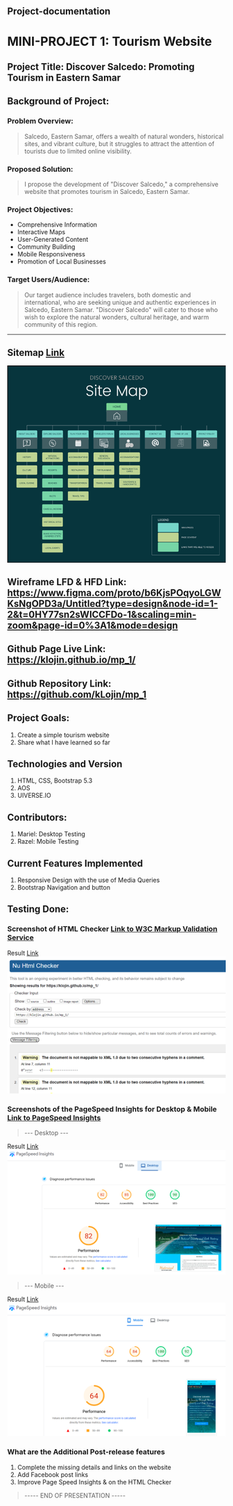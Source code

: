 ## Project-documentation

# MINI-PROJECT 1: Tourism Website

## Project Title: Discover Salcedo: Promoting Tourism in Eastern Samar

## Background of Project:

### Problem Overview:

>Salcedo, Eastern Samar, offers a wealth of natural wonders, historical sites, and vibrant culture, but it struggles to attract the attention of tourists due to limited online visibility.

### Proposed Solution:

>I propose the development of "Discover Salcedo," a comprehensive website that promotes tourism in Salcedo, Eastern Samar.

### Project Objectives:

* Comprehensive Information
* Interactive Maps
* User-Generated Content
* Community Building
* Mobile Responsiveness
* Promotion of Local Businesses

### Target Users/Audience:

>Our target audience includes travelers, both domestic and international, who are seeking unique and authentic experiences in Salcedo, Eastern Samar. "Discover Salcedo" will cater to those who wish to explore the natural wonders, cultural heritage, and warm community of this region.
---
## Sitemap [Link](https://www.figma.com/proto/JI7PB9cpaNmus3kCG5S05q/Untitled?node-id=1-2&mode=design&t=hzBq47G4QPWycaxP-1)



![alt text](https://github.com/kLojin/mp_1/blob/main/sitemap.png?raw=true)


## Wireframe LFD & HFD Link: https://www.figma.com/proto/b6KjsPOqyoLGWKsNgOPD3a/Untitled?type=design&node-id=1-2&t=0HY77sn2sWICCFDo-1&scaling=min-zoom&page-id=0%3A1&mode=design

## Github Page Live Link: https://klojin.github.io/mp_1/

## Github Repository Link: https://github.com/kLojin/mp_1

## Project Goals:

1. Create a simple tourism website
2. Share what I have learned so far

## Technologies and Version
1. HTML, CSS, Bootstrap 5.3
2. AOS
3. UIVERSE.IO

## Contributors:

1. Mariel: Desktop Testing
2. Razel: Mobile Testing

## Current Features Implemented

1. Responsive Design with the use of Media Queries
2. Bootstrap Navigation and button

## Testing Done:

### Screenshot of HTML Checker [Link to W3C Markup Validation Service](https://validator.w3.org/)

Result [Link](https://validator.w3.org/nu/?doc=https%3A%2F%2Fklojin.github.io%2Fmp_1%2F)
![alt text](https://github.com/kLojin/mp_1/blob/main/checker.png?raw=true)

### Screenshots of the PageSpeed Insights for Desktop & Mobile [Link to PageSpeed Insights](https://pagespeed.web.dev/)

> --- Desktop ---

Result [Link](https://pagespeed.web.dev/analysis/https-klojin-github-io-mp_1/2a20sd8ucv?form_factor=desktop)
![alt text](https://github.com/kLojin/mp_1/blob/main/desktop.png?raw=true)

> --- Mobile ---

Result [Link](https://pagespeed.web.dev/analysis/https-klojin-github-io-mp_1/2a20sd8ucv?form_factor=mobile)
![alt text](https://github.com/kLojin/mp_1/blob/main/mobile.png?raw=true)

### What are the Additional Post-release features

1. Complete the missing details and links on the website
2. Add Facebook post links
3. Improve Page Speed Insights & on the HTML Checker



> ----- END OF PRESENTATION ----- 
